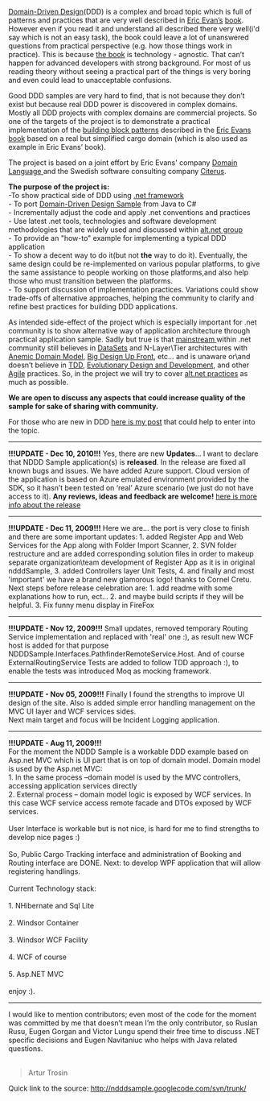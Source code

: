 <a href='http://en.wikipedia.org/wiki/Domain-driven_design'>Domain-Driven Design</a>(DDD)  is a complex and broad topic which is full of patterns and practices that are very well described in <a href='http://domaindrivendesign.org/about/index.html#eric'>Eric Evan’s</a> <a href='http://www.amazon.com/Domain-Driven-Design-Tackling-Complexity-Software/dp/0321125215'> book</a>. However even if you read it and understand all described there very well(i'd say which is not an easy task), the book could leave a lot of unanswered questions from practical perspective (e.g. how those things work in practice). This is because <a href='http://www.amazon.com/Domain-Driven-Design-Tackling-Complexity-Software/dp/0321125215'>the book</a> is technology - agnostic. That can’t happen for advanced developers with strong background. For most of us reading theory without seeing a practical part of the things is very boring and even could lead to unacceptable confusions.

Good DDD samples are very hard to find, that is not because they don’t exist but because real DDD power is discovered in complex domains. Mostly all DDD projects with complex domains are commercial projects. So one of the targets of the project is to demonstrate a practical implementation of the <a href='http://domaindrivendesign.org/books/evans_pt02.pdf'> building block patterns</a> described in the <a href='http://www.amazon.com/Domain-Driven-Design-Tackling-Complexity-Software/dp/0321125215'> Eric Evans book</a> based on a real but simplified cargo domain (which is also used as example in Eric Evans’ book).

The project is based on a joint effort by Eric Evans' company <a href='http://www.domainlanguage.com/index.html'> Domain Language </a>and the Swedish software consulting company <a href='http://www.citerus.se/'> Citerus</a>.

**The purpose of the project is:**
<br />    -To show practical side of DDD using <a href='http://en.wikipedia.org/wiki/.NET_Framework'>.net framework</a>
<br />    - To port <a href='http://dddsample.sourceforge.net/'>Domain-Driven Design Sample</a> from Java to C#
<br />    - Incrementally adjust the code and apply .net conventions and practices
<br />    - Use latest .net tools, technologies and software development methodologies that are widely used and discussed within <a href='http://altdotnet.org/'>alt.net group</a>
<br />    - To provide an "how-to" example for implementing a typical DDD application
<br />    - To show a decent way to do it(but not **the** way to do it). Eventually, the same design could be re-implemented on various popular platforms, to give the same assistance to people working on those platforms,and also help those who must transition between the platforms.
<br />    - To support discussion of implementation practices. Variations could show trade-offs of alternative approaches, helping the community to clarify and refine best practices for building DDD applications.

As intended side-effect of the project which is especially important for .net community is to show alternative way of application architecture through practical application sample. Sadly but true is that <a href='http://weblogs.asp.net/rosherove/archive/2007/06/04/alt-net-alternative-tools-and-approaches-to-mainstream-net.aspx'> mainstream </a> within .net community still believes in <a href='http://www.designpatternsfor.net/default.aspx?pid=30'>DataSets</a> and N-Layer\Tier architectures with <a href='http://martinfowler.com/bliki/AnemicDomainModel.html'>Anemic Domain Model</a>, <a href='http://www.agilemodeling.com/essays/bmuf.htm'>Big Design Up Front</a>, etc… and is unaware or\and doesn’t believe in <a href='http://en.wikipedia.org/wiki/Test-driven_development'>TDD</a>, <a href='http://martinfowler.com/articles/designDead.html'>Evolutionary Design and Development</a>, and other <a href='http://en.wikipedia.org/wiki/Agile_software_development'>Agile</a> practices. So, in the project we will try to cover <a href='http://altnetpedia.com/Practices.ashx'>alt.net practices</a> as much as possible.

<b>We are open to discuss any aspects that could increase quality of the sample for sake of sharing with community.</b>

For those who are new in DDD <a href='http://weblogs.asp.net/arturtrosin/archive/2009/02/09/domain-driven-design-learning.aspx'>here is my post</a> that could help to enter into the topic.
<br />

---

**!!!UPDATE - Dec 10, 2010!!!**
Yes, there are new **Updates**... I want to declare that NDDD Sample application(s) is **released**. In the release are fixed all known bugs and issues. We have added Azure support. Cloud version of the application is based on Azure emulated environment provided by the SDK, so it hasn’t been tested on ‘real’ Azure scenario (we just do not have access to it).
**Any reviews, ideas and feedback are welcome!**
<a href='http://weblogs.asp.net/arturtrosin/archive/2010/12/10/c-domain-driven-design-sample-released.aspx'>here is more info about the release</a>

---

**!!!UPDATE - Dec 11, 2009!!!**
Here we are... the port is very close to finish and there are some important updates: 1. added Register App and Web Services for the App along with Folder Import Scanner, 2. SVN folder restructure and are added corresponding solution files in order to makeup separate organization\team development of Register App as it is in original ndddSample, 3. added Controllers layer Unit Tests, 4. and finally and most 'important' we have a brand new glamorous logo! thanks to Cornel Cretu.
<br> Next steps before release celebration are: 1. add readme with some explanations how to run, ect... 2. and maybe build scripts if they will be helpful. 3. Fix funny menu display in FireFox<br>
<hr />
<b>!!!UPDATE - Nov 12, 2009!!!</b>
Small updates, removed temporary Routing Service implementation and replaced with 'real' one :), as result new WCF host is added for that purpose NDDDSample.Interfaces.PathfinderRemoteService.Host. And of course ExternalRoutingService Tests are added to follow TDD approach :), to enable the tests was introduced Moq as mocking framework.<br>
<hr />
<b>!!!UPDATE - Nov 05, 2009!!!</b>
Finally I found the strengths to improve UI design of the site.  Also is added simple error handling management on the MVC UI layer and WCF services sides.<br>
Next main target and focus will be Incident Logging application.<br>
<hr />
<b>!!!UPDATE - Aug 11, 2009!!!</b>
<br />
For the moment the NDDD Sample is a workable DDD example based on Asp.net MVC which is UI part that is on top of domain model. Domain model is used by the Asp.net MVC: <br />1. In the same process –domain model is used by the MVC controllers,  accessing application services directly <br />2. External process – domain model logic is exposed by WCF services. In this case WCF service access remote facade and DTOs exposed by WCF services.<br>
<br />
User Interface is workable but is not nice, is hard for me to find strengths to develop nice pages :)<br>
<br>
So, Public Cargo Tracking interface and administration of Booking and Routing interface are DONE. Next: to develop WPF application that will allow registering handlings.<br>
<br />
Current Technology stack:<br>
<br />1.	NHibernate and Sql Lite<br>
<br />2.	Windsor Container<br>
<br />3.	Windsor WCF Facility<br>
<br />4.	WCF of course<br>
<br />5.	Asp.NET MVC<br>
<br />
enjoy :).<br>
<hr />
I would like to mention contributors; even most of the code for the moment was committed by me that doesn’t mean I’m the only contributor, so Ruslan Rusu, Eugen Gorgan and Victor Lungu spend their free time to discuss .NET specific decisions and Eugen Navitaniuc who helps with Java related questions.<br>
<br>
<blockquote>Artur Trosin</blockquote>

Quick link to the source: <a href='http://ndddsample.googlecode.com/svn/trunk/'><a href='http://ndddsample.googlecode.com/svn/trunk/'>http://ndddsample.googlecode.com/svn/trunk/</a></a>